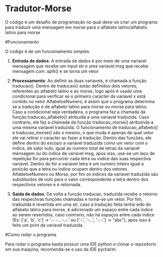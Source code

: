 # Tradutor-Morse

O codigo é um desafio de programação no qual deve-se criar um programa para traduzir uma mensagem em morse para o alfabeto latino/alfabeto latino para morse

#Funcionamento

O codigo é de um funcionamento simples:

1. **Entrada de dados**:
   A entrada de dados é por meio de uma variavel mensagem que recebe um input str e uma variavel msg que recebe mensagem com .split() e se torna um vetor

2. **Processamento**:
     Ao definir as duas variaveis, é chamada a função traducao(). Dentro de traducao() estão definidos dois vetores, referentes ao alfabeto latino e ao morse, logo após é usado uma condicional para verificar se o primeiro caracter da variavel x está contido     no vetor AlfabetoeNumero, é assim que o programa determina se a tradução é de alfabeto latino para morse ou morse para latino.
     Caso a condicional seja verdadeira, o programa faz a chamada da função traducao_alfabeto() atribuida a uma variavel traduzida. Caso contrario, ele faz a chamada da função traducao_morse() atribuinda a uma mesma variavel traduzida.
     O funcionamento de traducao_alfabeto() e traducao_morse() são o mesmo, o que muda é apenas de qual vetor ele vai retirar o    caracter ao fazer a tradução. Dentro das funções, ele define dentro do escopo a variavel traduzida como um vetor com o indice, de valor nulo, igual ao numero total de letras da variavel mensagem ou do indice da variavel msg, apos isso, usa-se um laço de repetição for para percorrer cada letra ou indice das suas respectiva variavel.
     Dentro do for a variavel letra é um numero inteiro igual a posição que a letra ou indice ocupam dentro dos vetores AlfabetoeNumero ou Morse, por fim os indices da variavel traduzida são substituidos de nulo para o valor correspondente a letra dentro dos respectivos vetores e é retornada.

2. **Saida de dados**:
     De volta a função traducao, traduzida recebe o retorno das respectivas funções chamadas e torna-se um vetor. Por fim, traduzida é revertida em uma str, caso a tradução feita tenha sido do alfabeto latino para morse, é adicionado um espaço entre cada indice ao serem revertidos, caso contrario, não há espaços entre cada indice (Ex:       ['a', 'b', 'c'] -> '.- -... -.-.' ou ['.-', '-...', '-.-.'] -> "abc"), após isso é feito um print da variavel traduzida.

#Como rodar o programa

Para rodar o programa basta possuir uma IDE python e clonar o repositorio em sua maquina, recomenda-se o uso da IDE pycharm.

